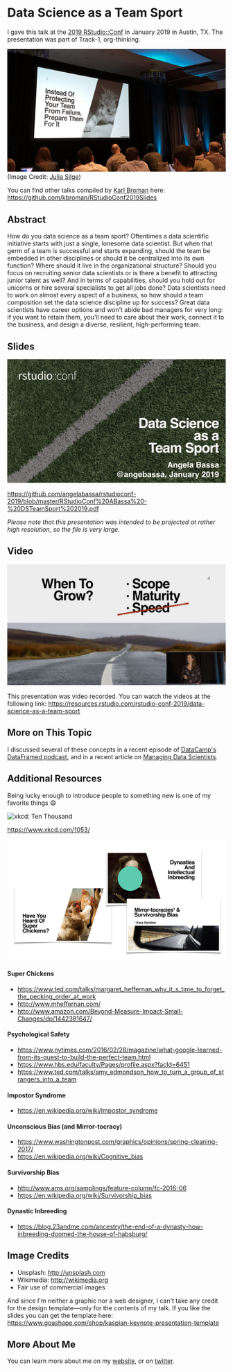 # Data Science as a Team Sport
I gave this talk at the [2019 RStudio::Conf](https://www.rstudio.com/conference/) in January 2019 in Austin, TX. The presentation was part of Track-1, org-thinking. 

![ABassa - RStudioConf_19](https://github.com/angelabassa/rstudioconf-2019/blob/master/RStudioConf%20ABassa%20-%20DSTeamSport%202019.jpg)
(Image Credit: [Julia Silge](https://twitter.com/juliasilge/status/1086322390873841665))

You can find other talks compiled by [Karl Broman](https://twitter.com/kbroman) here: https://github.com/kbroman/RStudioConf2019Slides


## Abstract
How do you data science as a team sport? Oftentimes a data scientific initiative starts with just a single, lonesome data scientist. But when that germ of a team is successful and starts expanding, should the team be embedded in other disciplines or should it be centralized into its own function? Where should it live in the organizational structure? Should you focus on recruiting senior data scientists or is there a benefit to attracting junior talent as well? And in terms of capabilities, should you hold out for unicorns or hire several specialists to get all jobs done? Data scientists need to work on almost every aspect of a business, so how should a team composition set the data science discipline up for success? Great data scientists have career options and won’t abide bad managers for very long: if you want to retain them, you’ll need to care about their work, connect it to the business, and design a diverse, resilient, high-performing team.


## Slides
![ABassa - RStudioConf_19 slides](https://github.com/angelabassa/rstudioconf-2019/blob/master/RStudioConf%20ABassa%20-%20DSTeamSport%202019%20slides.png)

https://github.com/angelabassa/rstudioconf-2019/blob/master/RStudioConf%20ABassa%20-%20DSTeamSport%202019.pdf

_Please note that this presentation was intended to be projected at rather high resolution, so the file is very large._


## Video
![ABassa - RStudioConf_19 screenshot](https://github.com/angelabassa/rstudioconf-2019/blob/master/RStudioConf%20ABassa%20-%20DSTeamSport%202019%20screenshot.png)

This presentation was video recorded. You can watch the videos at the following link: https://resources.rstudio.com/rstudio-conf-2019/data-science-as-a-team-sport


## More on This Topic

I discussed several of these concepts in a recent episode of [DataCamp's DataFramed podcast](https://www.datacamp.com/community/podcast/managing-data-science-teams), and in a recent article on [Managing Data Scientists](https://hbr.org/2018/10/managing-a-data-science-team).


## Additional Resources

Being lucky enough to introduce people to something new is one of my favorite things 😄

![xkcd: Ten Thousand](https://imgs.xkcd.com/comics/ten_thousand.png)

https://www.xkcd.com/1053/

![ABassa - RStudioConf_19 slides more](https://github.com/angelabassa/rstudioconf-2019/blob/master/RStudioConf%20ABassa%20-%20DSTeamSport%202019%20slides%20more.png)

#### Super Chickens
* https://www.ted.com/talks/margaret_heffernan_why_it_s_time_to_forget_the_pecking_order_at_work
* http://www.mheffernan.com/
* http://www.amazon.com/Beyond-Measure-Impact-Small-Changes/dp/1442381647/

#### Psychological Safety
* https://www.nytimes.com/2016/02/28/magazine/what-google-learned-from-its-quest-to-build-the-perfect-team.html
* https://www.hbs.edu/faculty/Pages/profile.aspx?facId=6451
* https://www.ted.com/talks/amy_edmondson_how_to_turn_a_group_of_strangers_into_a_team

#### Impostor Syndrome
* https://en.wikipedia.org/wiki/Impostor_syndrome

#### Unconscious Bias (and Mirror-tocracy)
* https://www.washingtonpost.com/graphics/opinions/spring-cleaning-2017/
* https://en.wikipedia.org/wiki/Cognitive_bias

#### Survivorship Bias
* http://www.ams.org/samplings/feature-column/fc-2016-06
* https://en.wikipedia.org/wiki/Survivorship_bias

#### Dynastic Inbreeding
* https://blog.23andme.com/ancestry/the-end-of-a-dynasty-how-inbreeding-doomed-the-house-of-habsburg/


## Image Credits
* Unsplash: http://unsplash.com
* Wikimedia: http://wikimedia.org
* Fair use of commercial images

And since I'm neither a graphic nor a web designer, I can't take any credit for the design template—only for the contents of my talk. If you like the slides you can get the template here: https://www.goashape.com/shop/kaspian-keynote-presentation-template


## More About Me

You can learn more about me on my [website](https://www.angelabassa.com/), or on [twitter](https://twitter.com/angebassa).
